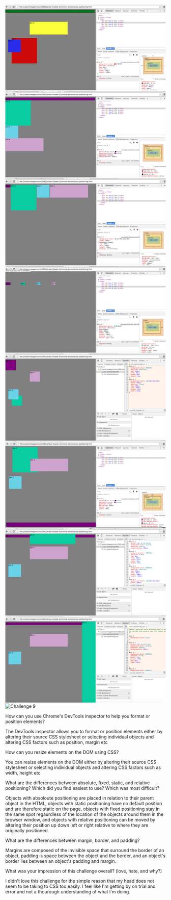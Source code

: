 ![Challenge 1](imgs/challenge-1.png)
![Challenge 2](imgs/challenge-2.png)
![Challenge 3](imgs/challenge-3.png)
![Challenge 4](imgs/challenge-4.png)
![Challenge 5](imgs/challenge-5.png)
![Challenge 6](imgs/challenge-6.png)
![Challenge 7](imgs/challenge-7.png)
![Challenge 8](imgs/challenge-8.png)
![Challenge 9](imgs/challenge9.png)


How can you use Chrome's DevTools inspector to help you format or position
elements?

The DevTools inspector allows you to format or position elements either by altering their source CSS stylesheet or selecting individual objects and altering CSS factors such as position, margin etc  

How can you resize elements on the DOM using CSS? 

You can resize elements on the DOM either by altering their source CSS stylesheet or selecting individual objects and altering CSS factors such as width, height etc

What are the differences between absolute, fixed, static, and relative positioning? Which
did you find easiest to use? Which was most difficult? 

Objects with absoloute positioning are placed in relation to their parent object in the HTML, objects with static positioning have no default position and are therefore static on the page, objects with fixed positioning stay in the same spot regaurdless of the location of the objects around them in the browser window, and objects with relative positioning can be moved by altering their position up down left or right relative to where they are originally positioned.

What are the differences between margin, border, and padding? 

Margins are composed of the invisible space that surround the border of an object, padding is space between the object and the border, and an object's border lies between an object's padding and margin.

What was your impression of this challenge overall? (love, hate, and why?)

I didn't love this challenge for the simple reason that my head does not seem to be taking to CSS too easily. I feel like I'm getting by on trial and error and not a thourough understanding of what I'm doing.
